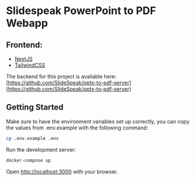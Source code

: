 # Slidespeak PowerPoint to PDF Webapp 

## Frontend:

- [NextJS](https://nextjs.org/)
- [TailwindCSS](https://tailwindcss.com/)


The backend for this project is available
here: [https://github.com/SlideSpeak/pptx-to-pdf-server](https://github.com/SlideSpeak/pptx-to-pdf-server)

## Getting Started

Make sure to have the environment variables set up correctly, you can copy the values from .env.example with the
following command:

```bash
cp .env.example .env
```

Run the development server:

```bash
docker-compose up
```

Open [http://localhost:3000](http://localhost:3000) with your browser.